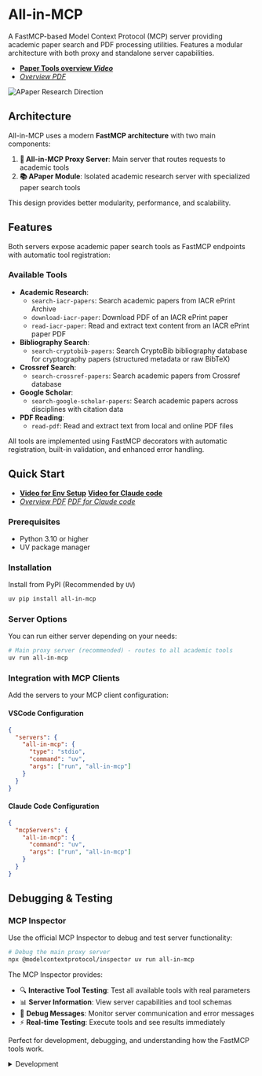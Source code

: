 # All-in-MCP

A FastMCP-based Model Context Protocol (MCP) server providing academic paper search and PDF processing utilities. Features a modular architecture with both proxy and standalone server capabilities.

- [**Paper Tools overview _Video_**](https://www.bilibili.com/video/BV1RMKWzdEk8)
- [_Overview PDF_](https://github.com/jiahaoxiang2000/tutor/blob/main/Apaper/setup.pdf)

![APaper Research Direction](docs/APaper-research-direction-7x-2k-extended.gif)

## Architecture

All-in-MCP uses a modern **FastMCP architecture** with two main components:

1. **🔄 All-in-MCP Proxy Server**: Main server that routes requests to academic tools
2. **📚 APaper Module**: Isolated academic research server with specialized paper search tools

This design provides better modularity, performance, and scalability.

## Features

Both servers expose academic paper search tools as FastMCP endpoints with automatic tool registration:

### Available Tools

- **Academic Research**:
  - `search-iacr-papers`: Search academic papers from IACR ePrint Archive
  - `download-iacr-paper`: Download PDF of an IACR ePrint paper
  - `read-iacr-paper`: Read and extract text content from an IACR ePrint paper PDF
- **Bibliography Search**:
  - `search-cryptobib-papers`: Search CryptoBib bibliography database for cryptography papers (structured metadata or raw BibTeX)
- **Crossref Search**:
  - `search-crossref-papers`: Search academic papers from Crossref database
- **Google Scholar**:
  - `search-google-scholar-papers`: Search academic papers across disciplines with citation data
- **PDF Reading**:
  - `read-pdf`: Read and extract text from local and online PDF files

All tools are implemented using FastMCP decorators with automatic registration, built-in validation, and enhanced error handling.

## Quick Start

- [**Video for Env Setup**](https://www.bilibili.com/video/BV1cZKozaEjg) [**Video for Claude code**](https://www.bilibili.com/video/BV1s9KmzVEcE/)
- [_Overview PDF_](https://github.com/jiahaoxiang2000/tutor/blob/main/Apaper/config.pdf) [_PDF for Claude code_](https://github.com/jiahaoxiang2000/tutor/blob/main/Apaper/config-claude.pdf)

### Prerequisites

- Python 3.10 or higher
- UV package manager

### Installation

Install from PyPI (Recommended by `UV`)

```bash
uv pip install all-in-mcp
```

### Server Options

You can run either server depending on your needs:

```bash
# Main proxy server (recommended) - routes to all academic tools
uv run all-in-mcp

```

### Integration with MCP Clients

Add the servers to your MCP client configuration:

#### VSCode Configuration

```json .vscode/mcp.json
{
  "servers": {
    "all-in-mcp": {
      "type": "stdio",
      "command": "uv",
      "args": ["run", "all-in-mcp"]
    }
  }
}
```

#### Claude Code Configuration

```json .mcp.json
{
  "mcpServers": {
    "all-in-mcp": {
      "command": "uv",
      "args": ["run", "all-in-mcp"]
    }
  }
}
```

## Debugging & Testing

### MCP Inspector

Use the official MCP Inspector to debug and test server functionality:

```bash
# Debug the main proxy server
npx @modelcontextprotocol/inspector uv run all-in-mcp

```

The MCP Inspector provides:

- 🔍 **Interactive Tool Testing**: Test all available tools with real parameters
- 📊 **Server Information**: View server capabilities and tool schemas
- 🐛 **Debug Messages**: Monitor server communication and error messages
- ⚡ **Real-time Testing**: Execute tools and see results immediately

Perfect for development, debugging, and understanding how the FastMCP tools work.

<details>
<summary>Development</summary>

For development setup and contribution guidelines, see the [Development Guide](docs/development.md).

### Quick Development Setup

```bash
# Clone the repository
git clone https://github.com/jiahaoxiang2000/all-in-mcp.git
cd all-in-mcp

# Install with development dependencies
uv sync --extra dev

# Run tests (now using unittest)
uv run python tests/test_fastmcp_server.py
uv run python tests/test_apaper_iacr.py
uv run python tests/test_apaper_pdf.py
```

</details>

